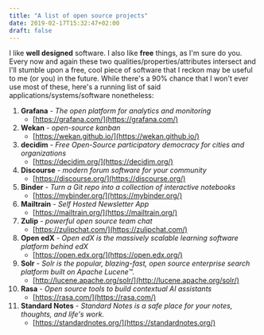 ```yaml
---
title: "A list of open source projects"
date: 2019-02-17T15:32:47+02:00
draft: false
---
```


I like **well designed** software. I also like **free** things, as I'm sure do you. Every now and again these two qualities/properties/attributes intersect and I'll stumble upon a free, cool piece of software that I reckon may be useful to me (or you) in the future. While there's a 90% chance that I won't ever use most of these, here's a running list of said applications/systems/software nonetheless:

1. **Grafana** - *The open platform for analytics and monitoring*
	- [https://grafana.com/](https://grafana.com/)
2. **Wekan** - *open-source kanban*
	- [https://wekan.github.io/](https://wekan.github.io/)
3. **decidim** - *Free Open-Source participatory democracy for cities and organizations*
	- [https://decidim.org/](https://decidim.org/)
4. **Discourse** - *modern forum software for your community*
	- [https://discourse.org/](https://discourse.org/)	
5. **Binder** - *Turn a Git repo into a collection of interactive notebooks*
	- [https://mybinder.org/](https://mybinder.org/)
6. **Mailtrain** - *Self Hosted Newsletter App*
	- [https://mailtrain.org/](https://mailtrain.org/)
7. **Zulip** - *powerful open source team chat*
	- [https://zulipchat.com/](https://zulipchat.com/)
8. **Open edX** - *Open edX is the massively scalable learning software platform behind edX*
	- [https://open.edx.org/](https://open.edx.org/)
9. **Solr** - *Solr is the popular, blazing-fast, open source enterprise search platform built on Apache Lucene™.*
	- [http://lucene.apache.org/solr/](http://lucene.apache.org/solr/)
10. **Rasa** - *Open source tools to build contextual AI assistants*
	- [https://rasa.com/](https://rasa.com/)
11. **Standard Notes** - *Standard Notes is a safe place for your notes, thoughts, and life's work.*
	- [https://standardnotes.org/](https://standardnotes.org/)